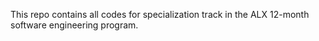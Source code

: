 This repo contains all codes for specialization track in the ALX 12-month software engineering program.
